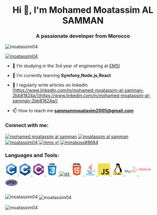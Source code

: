 <h1 align="center">Hi 👋, I'm Mohamed Moatassim AL SAMMAN</h1>
<h3 align="center">A passionate developer from Morocco</h3>

<p align="left"> <img src="https://komarev.com/ghpvc/?username=moatassim04&label=Profile%20views&color=0e75b6&style=flat" alt="moatassim04" /> </p>

<p align="left"> <a href="https://github.com/ryo-ma/github-profile-trophy"><img src="https://github-profile-trophy.vercel.app/?username=moatassim04" alt="moatassim04" /></a> </p>

- 🔭 I’m studying in the 3rd year of engineering at [EMSI](https://emsi.ma/)

- 🌱 I’m currently learning **Symfony,Node.js,React**

- 📝 I regularly write articles on linkedin [https://www.linkedin.com/in/mohamed-moatassim-al-samman-2bb81824a/](https://www.linkedin.com/in/mohamed-moatassim-al-samman-2bb81824a/)

- 📫 How to reach me **sammanmouatasim2005@gmail.com**

<h3 align="left">Connect with me:</h3>
<p align="left">
<a href="https://linkedin.com/in/mohamed moatassim al samman" target="blank"><img align="center" src="https://raw.githubusercontent.com/rahuldkjain/github-profile-readme-generator/master/src/images/icons/Social/linked-in-alt.svg" alt="mohamed moatassim al samman" height="30" width="40" /></a>
<a href="https://fb.com/moatassim al samman" target="blank"><img align="center" src="https://raw.githubusercontent.com/rahuldkjain/github-profile-readme-generator/master/src/images/icons/Social/facebook.svg" alt="moatassim al samman" height="30" width="40" /></a>
<a href="https://instagram.com/moatassim04" target="blank"><img align="center" src="https://raw.githubusercontent.com/rahuldkjain/github-profile-readme-generator/master/src/images/icons/Social/instagram.svg" alt="moatassim04" height="30" width="40" /></a>
<a href="https://www.youtube.com/c/mms yt" target="blank"><img align="center" src="https://raw.githubusercontent.com/rahuldkjain/github-profile-readme-generator/master/src/images/icons/Social/youtube.svg" alt="mms yt" height="30" width="40" /></a>
<a href="https://discord.gg/mmsboss#8684" target="blank"><img align="center" src="https://raw.githubusercontent.com/rahuldkjain/github-profile-readme-generator/master/src/images/icons/Social/discord.svg" alt="mmsboss#8684" height="30" width="40" /></a>
</p>

<h3 align="left">Languages and Tools:</h3>
<p align="left"> <a href="https://www.cprogramming.com/" target="_blank" rel="noreferrer"> <img src="https://raw.githubusercontent.com/devicons/devicon/master/icons/c/c-original.svg" alt="c" width="40" height="40"/> </a> <a href="https://www.w3schools.com/cpp/" target="_blank" rel="noreferrer"> <img src="https://raw.githubusercontent.com/devicons/devicon/master/icons/cplusplus/cplusplus-original.svg" alt="cplusplus" width="40" height="40"/> </a> <a href="https://www.w3schools.com/cs/" target="_blank" rel="noreferrer"> <img src="https://raw.githubusercontent.com/devicons/devicon/master/icons/csharp/csharp-original.svg" alt="csharp" width="40" height="40"/> </a> <a href="https://www.w3schools.com/css/" target="_blank" rel="noreferrer"> <img src="https://raw.githubusercontent.com/devicons/devicon/master/icons/css3/css3-original-wordmark.svg" alt="css3" width="40" height="40"/> </a> <a href="https://git-scm.com/" target="_blank" rel="noreferrer"> <img src="https://www.vectorlogo.zone/logos/git-scm/git-scm-icon.svg" alt="git" width="40" height="40"/> </a> <a href="https://www.w3.org/html/" target="_blank" rel="noreferrer"> <img src="https://raw.githubusercontent.com/devicons/devicon/master/icons/html5/html5-original-wordmark.svg" alt="html5" width="40" height="40"/> </a> <a href="https://www.java.com" target="_blank" rel="noreferrer"> <img src="https://raw.githubusercontent.com/devicons/devicon/master/icons/java/java-original.svg" alt="java" width="40" height="40"/> </a> <a href="https://developer.mozilla.org/en-US/docs/Web/JavaScript" target="_blank" rel="noreferrer"> <img src="https://raw.githubusercontent.com/devicons/devicon/master/icons/javascript/javascript-original.svg" alt="javascript" width="40" height="40"/> </a> <a href="https://www.linux.org/" target="_blank" rel="noreferrer"> <img src="https://raw.githubusercontent.com/devicons/devicon/master/icons/linux/linux-original.svg" alt="linux" width="40" height="40"/> </a> <a href="https://www.mysql.com/" target="_blank" rel="noreferrer"> <img src="https://raw.githubusercontent.com/devicons/devicon/master/icons/mysql/mysql-original-wordmark.svg" alt="mysql" width="40" height="40"/> </a> <a href="https://www.oracle.com/" target="_blank" rel="noreferrer"> <img src="https://raw.githubusercontent.com/devicons/devicon/master/icons/oracle/oracle-original.svg" alt="oracle" width="40" height="40"/> </a> <a href="https://www.php.net" target="_blank" rel="noreferrer"> <img src="https://raw.githubusercontent.com/devicons/devicon/master/icons/php/php-original.svg" alt="php" width="40" height="40"/> </a> </p>

<p><img align="left" src="https://github-readme-stats.vercel.app/api/top-langs?username=moatassim04&show_icons=true&locale=en&layout=compact" alt="moatassim04" /></p>

<p>&nbsp;<img align="center" src="https://github-readme-stats.vercel.app/api?username=moatassim04&show_icons=true&locale=en" alt="moatassim04" /></p>

<p><img align="center" src="https://github-readme-streak-stats.herokuapp.com/?user=moatassim04&" alt="moatassim04" /></p>
